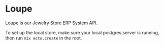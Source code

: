 # Loupe

Loupe is our Jewelry Store ERP System API.

To set up the local store, make sure your local postgres server is running, then run `mix ecto.create` in the root.

